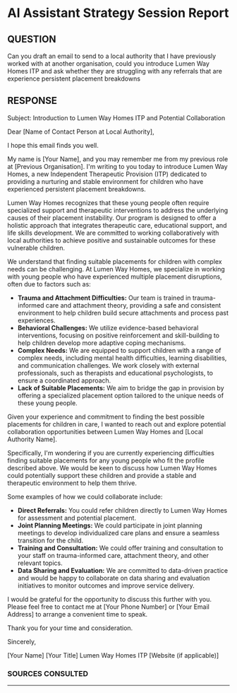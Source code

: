 # AI Assistant Strategy Session Report

## QUESTION
Can you draft an email to send to a local authority that I have previously worked with at another organisation, could you introduce Lumen Way Homes ITP and ask whether they are struggling with any referrals that are experience persistent placement breakdowns

## RESPONSE
Subject: Introduction to Lumen Way Homes ITP and Potential Collaboration

Dear [Name of Contact Person at Local Authority],

I hope this email finds you well.

My name is [Your Name], and you may remember me from my previous role at [Previous Organisation]. I'm writing to you today to introduce Lumen Way Homes, a new Independent Therapeutic Provision (ITP) dedicated to providing a nurturing and stable environment for children who have experienced persistent placement breakdowns.

Lumen Way Homes recognizes that these young people often require specialized support and therapeutic interventions to address the underlying causes of their placement instability. Our program is designed to offer a holistic approach that integrates therapeutic care, educational support, and life skills development.  We are committed to working collaboratively with local authorities to achieve positive and sustainable outcomes for these vulnerable children.

We understand that finding suitable placements for children with complex needs can be challenging.  At Lumen Way Homes, we specialize in working with young people who have experienced multiple placement disruptions, often due to factors such as:

* **Trauma and Attachment Difficulties:**  Our team is trained in trauma-informed care and attachment theory, providing a safe and consistent environment to help children build secure attachments and process past experiences.
* **Behavioral Challenges:**  We utilize evidence-based behavioral interventions, focusing on positive reinforcement and skill-building to help children develop more adaptive coping mechanisms.
* **Complex Needs:**  We are equipped to support children with a range of complex needs, including mental health difficulties, learning disabilities, and communication challenges.  We work closely with external professionals, such as therapists and educational psychologists, to ensure a coordinated approach.
* **Lack of Suitable Placements:** We aim to bridge the gap in provision by offering a specialized placement option tailored to the unique needs of these young people.

Given your experience and commitment to finding the best possible placements for children in care, I wanted to reach out and explore potential collaboration opportunities between Lumen Way Homes and [Local Authority Name].

Specifically, I'm wondering if you are currently experiencing difficulties finding suitable placements for any young people who fit the profile described above.  We would be keen to discuss how Lumen Way Homes could potentially support these children and provide a stable and therapeutic environment to help them thrive.

Some examples of how we could collaborate include:

* **Direct Referrals:**  You could refer children directly to Lumen Way Homes for assessment and potential placement.
* **Joint Planning Meetings:**  We could participate in joint planning meetings to develop individualized care plans and ensure a seamless transition for the child.
* **Training and Consultation:**  We could offer training and consultation to your staff on trauma-informed care, attachment theory, and other relevant topics.
* **Data Sharing and Evaluation:** We are committed to data-driven practice and would be happy to collaborate on data sharing and evaluation initiatives to monitor outcomes and improve service delivery.

I would be grateful for the opportunity to discuss this further with you.  Please feel free to contact me at [Your Phone Number] or [Your Email Address] to arrange a convenient time to speak.

Thank you for your time and consideration.


Sincerely,

[Your Name]
[Your Title]
Lumen Way Homes ITP
[Website (if applicable)]


### SOURCES CONSULTED


---

